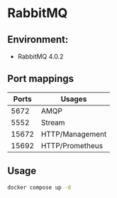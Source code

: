 # RabbitMQ

## Environment:
* RabbitMQ 4.0.2

## Port mappings
| Ports | Usages          |
| ----- | --------------- |
| 5672  | AMQP            |
| 5552  | Stream          |
| 15672 | HTTP/Management |
| 15692 | HTTP/Prometheus |

## Usage
```bash
docker compose up -d
```
